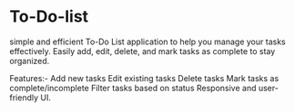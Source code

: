 # To-Do-list
simple and efficient To-Do List application to help you manage your tasks effectively. Easily add, edit, delete, and mark tasks as complete to stay organized.

Features:-
Add new tasks
Edit existing tasks
Delete tasks
Mark tasks as complete/incomplete
Filter tasks based on status
Responsive and user-friendly UI.
